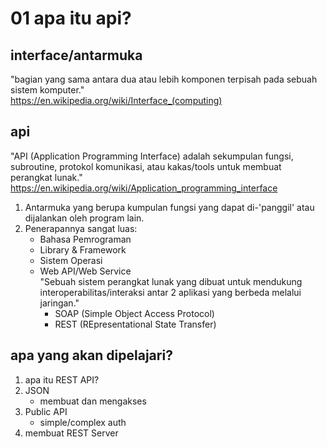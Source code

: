 # 01 apa itu api?

## interface/antarmuka

"bagian yang sama antara dua atau lebih komponen terpisah pada sebuah sistem komputer." \
https://en.wikipedia.org/wiki/Interface_(computing)

## api

"API (Application Programming Interface) adalah sekumpulan fungsi, subroutine, protokol komunikasi, atau kakas/tools untuk membuat perangkat lunak." \
https://en.wikipedia.org/wiki/Application_programming_interface

1. Antarmuka yang berupa kumpulan fungsi yang dapat di-'panggil' atau dijalankan oleh program lain.
1. Penerapannya sangat luas:
    - Bahasa Pemrograman
    - Library & Framework
    - Sistem Operasi
    - Web API/Web Service \
      "Sebuah sistem perangkat lunak yang dibuat untuk mendukung interoperabilitas/interaksi antar 2 aplikasi yang berbeda melalui jaringan."
         * SOAP (Simple Object Access Protocol)
         * REST (REpresentational State Transfer)


## apa yang akan dipelajari?

1. apa itu REST API?
1. JSON
    - membuat dan mengakses
1. Public API
    - simple/complex auth
1. membuat REST Server
